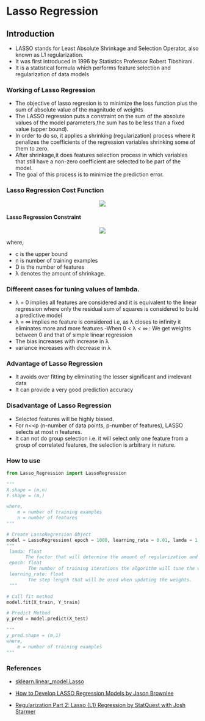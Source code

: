 # Lasso Regression

## Introduction

- LASSO stands for Least Absolute Shrinkage and Selection Operator, also known as L1 regularization.
- It was first introduced in 1996 by Statistics Professor Robert Tibshirani.
- It is a statistical formula which performs feature selection and regularization of data models


### Working of Lasso Regression 
- The objective of lasso regresion is to minimize the loss function plus the sum of absolute value of the magnitude of weights  
- The LASSO regression puts a constraint on the sum of the absolute values of the model parameters,the sum has to be less than a fixed value (upper bound). 
- In order to do so, it applies a shrinking (regularization) process where it penalizes the coefficients of the regression variables shrinking some of them to zero. 
- After shrinkage,it does features selection process in which variables that still have a non-zero coefficient are selected to be part of the model. 
- The goal of this process is to minimize the prediction error.  
 
### Lasso Regression Cost Function     
<p align="center">
  <img src="https://miro.medium.com/max/431/1*PJav7bnRliTqNaeDVOjLWQ.gif">
 </p>
 
 #### Lasso Regression Constraint
<p align="center">
  <img src="https://miro.medium.com/max/116/1*Zstaco2-yAYBmHDCbsQstQ.gif">
</p>


where,
- c is the upper bound
- n is number of training examples
- D is the number of features 
- λ denotes the amount of shrinkage.


### Different cases for tuning values of lambda.
- λ = 0 implies all features are considered and it is equivalent to the linear regression where only the residual sum of squares is considered to build a predictive model
- λ = ∞ implies no feature is considered i.e, as λ closes to infinity it eliminates more and more features
-When 0 < λ < ∞ : We get weights between 0 and that of simple linear regression
- The bias increases with increase in λ
- variance increases with decrease in λ





### Advantage of Lasso Regression 
- It avoids over fitting by eliminating the lesser significant and irrelevant data 
- It can provide a very good prediction accuracy 

### Disadvantage of Lasso Regression 
- Selected features will be highly biased.
- For n<<p (n-number of data points, p-number of features), LASSO selects at most n features.
- It can not do group selection i.e. it will select only one feature from a group of correlated features, the selection is arbitrary in nature.


### How to use
```python
from Lasso_Regression import LassoRegression

"""
X.shape = (m,n)
Y.shape = (m,)

where,
    m = number of training examples
    n = number of features 
"""

# Create LassoRegression Object
model = LassoRegression( epoch = 1000, learning_rate = 0.01, lamda = 1 )
"""
 lamda: float
       The factor that will determine the amount of regularization and feature shrinkage. 
 epoch: float
        The number of training iterations the algorithm will tune the weights for.
 learning_rate: float
        The step length that will be used when updating the weights.
 """

# Call fit method
model.fit(X_train, Y_train)

# Predict Method
y_pred = model.predict(X_test)

"""
y_pred.shape = (m,1)
where,
    m = number of training examples
"""
```

### References 
- [sklearn.linear_model.Lasso ](https://scikit-learn.org/stable/modules/generated/sklearn.linear_model.Lasso.html)
- [How to Develop LASSO Regression Models by Jason Brownlee](https://machinelearningmastery.com/lasso-regression-with-python/)

- [Regularization Part 2: Lasso (L1) Regression by StatQuest with Josh Starmer
](https://www.youtube.com/watch?v=NGf0voTMlcs)

